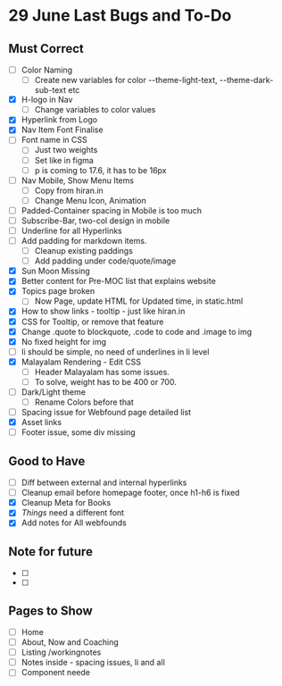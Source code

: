 # 29 June Last Bugs and To-Do
## Must Correct
- [ ] Color Naming
    - [ ] Create new variables for color --theme-light-text, --theme-dark-sub-text etc

- [x] H-logo in Nav
    - [ ] Change variables to color values
- [x] Hyperlink from Logo
- [x] Nav Item Font Finalise
- [ ] Font name in CSS
    - [ ] Just two weights
    - [ ] Set like in figma
    - [ ] p is coming to 17.6, it has to be 16px
- [ ] Nav Mobile, Show Menu Items
    - [ ] Copy from hiran.in
    - [ ] Change Menu Icon, Animation
- [ ] Padded-Container spacing in Mobile is too much
- [ ] Subscribe-Bar, two-col design in mobile
- [ ] Underline for all Hyperlinks
- [ ] Add padding for markdown items.
    - [ ] Cleanup existing paddings
    - [ ] Add padding under code/quote/image
- [x] Sun Moon Missing
- [x] Better content for Pre-MOC list that explains website
- [x] Topics page broken
    - [ ] Now Page, update HTML for Updated time, in static.html
- [x] How to show links - tooltip - just like hiran.in
- [x] CSS for Tooltip, or remove that feature
- [x] Change .quote to blockquote, .code to code and .image to img
- [x] No fixed height for img
- [ ] li should be simple, no need of underlines in li level
- [x] Malayalam Rendering - Edit CSS
    - [ ] Header Malayalam has some issues.
    - [ ] To solve, weight has to be 400 or 700. 
- [ ] Dark/Light theme
    - [ ] Rename Colors before that
- [ ] Spacing issue for Webfound page detailed list
- [x] Asset links
- [ ] Footer issue, some div missing
## Good to Have
- [ ] Diff between external and internal hyperlinks
- [ ] Cleanup email before homepage footer, once h1-h6 is fixed
- [x] Cleanup Meta for Books
- [x] *Things* need a different font
- [x] Add notes for All webfounds
## Note for future
- [ ] 
- [ ] 
## Pages to Show
- [ ] Home
- [ ] About, Now and Coaching
- [ ] Listing /workingnotes
- [ ] Notes inside - spacing issues, li and all
- [ ] Component neede